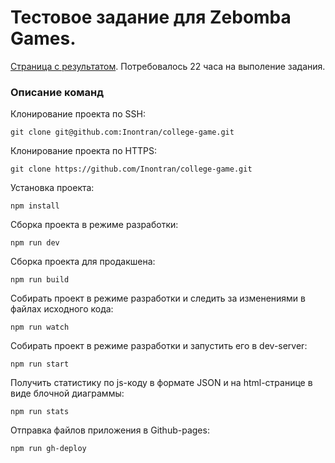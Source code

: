 # Тестовое задание для Zebomba Games.

[Страница с результатом](https://inontran.github.io/college-game/). Потребовалось 22 часа на выполение задания.

### Описание команд
Клонирование проекта по SSH:
```
git clone git@github.com:Inontran/college-game.git
```

Клонирование проекта по HTTPS:
```
git clone https://github.com/Inontran/college-game.git
```

Установка проекта:
```
npm install
```

Сборка проекта в режиме разработки:
```
npm run dev
```

Сборка проекта для продакшена:
```
npm run build
```

Собирать проект в режиме разработки и следить за изменениями в файлах исходного кода:
```
npm run watch
```

Собирать проект в режиме разработки и запустить его в dev-server:
```
npm run start
```

Получить статистику по js-коду в формате JSON и на html-странице в виде блочной диаграммы:
```
npm run stats
```

Отправка файлов приложения в Github-pages:
```
npm run gh-deploy
```